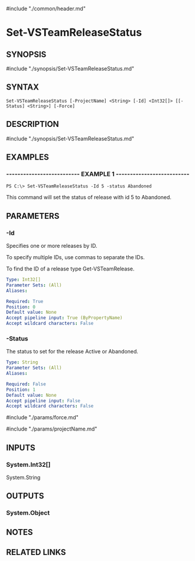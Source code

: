 #include "./common/header.md"

# Set-VSTeamReleaseStatus

## SYNOPSIS
#include "./synopsis/Set-VSTeamReleaseStatus.md"

## SYNTAX

```
Set-VSTeamReleaseStatus [-ProjectName] <String> [-Id] <Int32[]> [[-Status] <String>] [-Force]
```

## DESCRIPTION
#include "./synopsis/Set-VSTeamReleaseStatus.md"

## EXAMPLES

### -------------------------- EXAMPLE 1 --------------------------
```
PS C:\> Set-VSTeamReleaseStatus -Id 5 -status Abandoned
```

This command will set the status of release with id 5 to Abandoned.

## PARAMETERS

### -Id
Specifies one or more releases by ID.

To specify multiple IDs, use commas to separate the IDs.

To find the ID of a release type Get-VSTeamRelease.

```yaml
Type: Int32[]
Parameter Sets: (All)
Aliases: 

Required: True
Position: 0
Default value: None
Accept pipeline input: True (ByPropertyName)
Accept wildcard characters: False
```

### -Status
The status to set for the release Active or Abandoned.

```yaml
Type: String
Parameter Sets: (All)
Aliases: 

Required: False
Position: 1
Default value: None
Accept pipeline input: False
Accept wildcard characters: False
```

#include "./params/force.md"

#include "./params/projectName.md"

## INPUTS

### System.Int32[]
System.String

## OUTPUTS

### System.Object

## NOTES

## RELATED LINKS